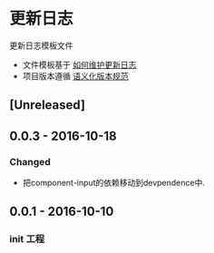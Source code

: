 # 更新日志

更新日志模板文件

* 文件模板基于 [如何维护更新日志](http://keepachangelog.com/zh-CN/0.3.0/)
* 项目版本遵循 [语义化版本规范](http://semver.org/lang/zh-CN/)

## [Unreleased]



## 0.0.3 - 2016-10-18

### Changed
- 把component-input的依赖移动到devpendence中.

## 0.0.1 - 2016-10-10

### init 工程


